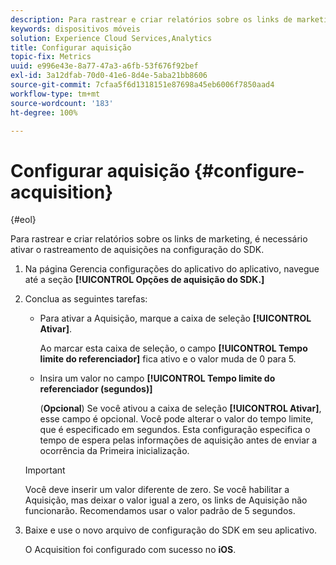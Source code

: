 ```yaml
---
description: Para rastrear e criar relatórios sobre os links de marketing, é necessário ativar o rastreamento de aquisições na configuração do SDK.
keywords: dispositivos móveis
solution: Experience Cloud Services,Analytics
title: Configurar aquisição
topic-fix: Metrics
uuid: e996e43e-8a77-47a3-a6fb-53f676f92bef
exl-id: 3a12dfab-70d0-41e6-8d4e-5aba21bb8606
source-git-commit: 7cfaa5f6d1318151e87698a45eb6006f7850aad4
workflow-type: tm+mt
source-wordcount: '183'
ht-degree: 100%

---
```


# Configurar aquisição {#configure-acquisition}

{#eol}

Para rastrear e criar relatórios sobre os links de marketing, é necessário ativar o rastreamento de aquisições na configuração do SDK.

1. Na página Gerencia configurações do aplicativo do aplicativo, navegue até a seção **[!UICONTROL Opções de aquisição do SDK.]**
1. Conclua as seguintes tarefas:

   * Para ativar a Aquisição, marque a caixa de seleção **[!UICONTROL Ativar]**.

      Ao marcar esta caixa de seleção, o campo **[!UICONTROL Tempo limite do referenciador]** fica ativo e o valor muda de 0 para 5.

   * Insira um valor no campo **[!UICONTROL Tempo limite do referenciador (segundos)]**

      (**Opcional**) Se você ativou a caixa de seleção **[!UICONTROL Ativar]**, esse campo é opcional. Você pode alterar o valor do tempo limite, que é especificado em segundos. Esta configuração especifica o tempo de espera pelas informações de aquisição antes de enviar a ocorrência da Primeira inicialização.
   >[!IMPORTANT]
   >Você deve inserir um valor diferente de zero. Se você habilitar a Aquisição, mas deixar o valor igual a zero, os links de Aquisição não funcionarão. Recomendamos usar o valor padrão de 5 segundos.

1. Baixe e use o novo arquivo de configuração do SDK em seu aplicativo.

   O Acquisition foi configurado com sucesso no **iOS**.
